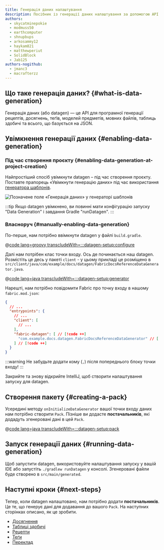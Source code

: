 ```yaml
---
title: Генерація даних налаштування
description: Посібник із генерації даних налаштування за допомогою API Fabric.
authors:
  - skycatminepokie
  - modmuss50
  - earthcomputer
  - shnupbups
  - arkosammy12
  - haykam821
  - matthewperiut
  - SolidBlock
  - Jab125
authors-nogithub:
  - jmanc3
  - macrafterzz
---
```


## Що таке генерація даних? {#what-is-data-generation}

Генерація даних (або datagen) — це API для програмної генерації рецептів, досягнень, теґів, моделей предметів, мовних файлів, таблиць здобичі та всього, що базується на JSON.

## Увімкнення генерації даних {#enabling-data-generation}

### Під час створення проєкту {#enabling-data-generation-at-project-creation}

Найпростіший спосіб увімкнути datagen – під час створення проєкту. Поставте прапорець «Увімкнути генерацію даних» під час використання [генератора шаблонів](https://fabricmc.net/develop/template/).

![Позначене поле «Генерація даних» у генераторі шаблонів](/assets/develop/data-generation/data_generation_setup_01.png)

:::tip
Якщо datagen увімкнено, ви повинні мати конфігурацію запуску "Data Generation" і завдання Gradle "runDatagen".
:::

### Власноруч {#manually-enabling-data-generation}

По-перше, нам потрібно ввімкнути datagen у файлі `build.gradle`.

@[code lang=groovy transcludeWith=:::datagen-setup:configure](@/reference/build.gradle)

Далі нам потрібен клас точки входу. Ось де починається наш datagen. Розмістіть це десь у пакеті `client` - у цьому прикладі це розміщено в `src/client/java/com/example/docs/datagen/FabricDocsReferenceDataGenerator.java`.

@[code lang=java transcludeWith=:::datagen-setup:generator](@/reference/latest/src/client/java/com/example/docs/datagen/FabricDocsReferenceDataGenerator.java)

Нарешті, нам потрібно повідомити Fabric про точку входу в нашому `fabric.mod.json`:

```json
{
  // ...
  "entrypoints": {
    // ...
    "client": [
      // ...
    ],
    "fabric-datagen": [ // [!code ++]
      "com.example.docs.datagen.FabricDocsReferenceDataGenerator" // [!code ++]
    ] // [!code ++]
  }
}
```

:::warning
Не забудьте додати кому (`,`) після попереднього блоку точки входу!
:::

Закрийте та знову відкрийте IntelliJ, щоб створити налаштування запуску для datagen.

## Створення пакету {#creating-a-pack}

Усередині методу `onInitializeDataGenerator` вашої точки входу даних нам потрібно створити `Pack`. Пізніше ви додасте **постачальників**, які додадуть згенеровані дані в цей `Pack`.

@[code lang=java transcludeWith=:::datagen-setup:pack](@/reference/latest/src/client/java/com/example/docs/datagen/FabricDocsReferenceDataGenerator.java)

## Запуск генерації даних {#running-data-generation}

Щоб запустити datagen, використовуйте налаштування запуску у вашій IDE або запустіть `./gradlew runDatagen` у консолі. Згенеровані файли буде створено в `src/main/generated`.

## Наступні кроки {#next-steps}

Тепер, коли datagen налаштовано, нам потрібно додати **постачальників**. Це те, що генерує дані для додавання до вашого `Pack`. На наступних сторінках описано, як це зробити.

- [Досягнення](./advancements)
- [Таблиці здобичі](./loot-tables)
- [Рецепти](./recipes)
- [Теґи](./tags)
- [Переклад](./translations)
